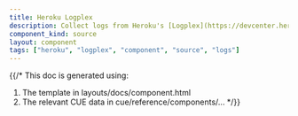 ```yaml
---
title: Heroku Logplex
description: Collect logs from Heroku's [Logplex](https://devcenter.heroku.com/articles/logplex), the router responsible for receiving logs from your Heroku apps
component_kind: source
layout: component
tags: ["heroku", "logplex", "component", "source", "logs"]
---
```


{{/*
This doc is generated using:

1. The template in layouts/docs/component.html
2. The relevant CUE data in cue/reference/components/...
*/}}
